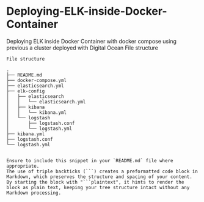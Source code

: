 # Deploying-ELK-inside-Docker-Container
Deploying ELK inside Docker Container with docker compose using previous a cluster deployed with Digital Ocean
File structure 


```plaintext
File structure

.
├── README.md
├── docker-compose.yml
├── elasticsearch.yml
├── elk-config
│   ├── elasticsearch
│   │   └── elasticsearch.yml
│   ├── kibana
│   │   └── kibana.yml
│   └── logstash
│       ├── logstash.conf
│       └── logstash.yml
├── kibana.yml
├── logstash.conf
└── logstash.yml


Ensure to include this snippet in your `README.md` file where appropriate.
The use of triple backticks (```) creates a preformatted code block in Markdown, which preserves the structure and spacing of your content.
By starting the block with "```plaintext", it hints to render the block as plain text, keeping your tree structure intact without any Markdown processing.
